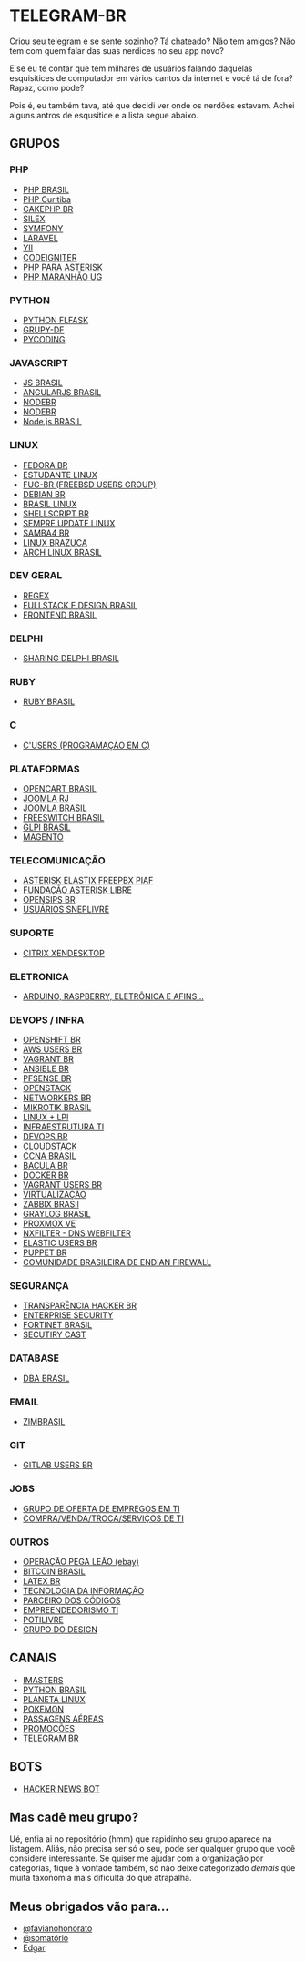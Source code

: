 TELEGRAM-BR
=============

Criou seu telegram e se sente sozinho? Tá chateado? Não tem amigos? Não tem com quem falar das suas nerdices no seu app novo?

E se eu te contar que tem milhares de usuários falando daquelas esquisitices de computador em vários cantos da internet e você tá de fora? Rapaz, como pode?

Pois é, eu também tava, até que decidi ver onde os nerdões estavam. Achei alguns antros de esqusitice e a lista segue abaixo.

## GRUPOS
### PHP
- [PHP BRASIL](https://telegram.me/phpbrasil)
- [PHP Curitiba](https://telegram.me/phpcuritiba)
- [CAKEPHP BR](https://telegram.me/cakephpbr)
- [SILEX ](http://telegram.me/silexbrasil)
- [SYMFONY](http://telegram.me/symfonybrasil)
- [LARAVEL](http://telegram.me/laravelbr)
- [YII](http://telegram.me/yiibrasil)
- [CODEIGNITER](http://telegram.me/codeigniterbr)
- [PHP PARA ASTERISK](https://telegram.me/joinchat/A2dO3gR-WUwZv89DFzJTEw)
- [PHP MARANHÃO UG](https://telegram.me/joinchat/AOBqkQB3Pt6YVANKgdh7IA)

### PYTHON
- [PYTHON FLFASK](https://telegram.me/pythonflask)
- [GRUPY-DF](https://telegram.me/grupydf)
- [PYCODING](https://telegram.me/PyCoding)

### JAVASCRIPT

- [JS BRASIL](https://telegram.me/javascriptbrasil)
- [ANGULARJS BRASIL](https://telegram.me/angularjsbrasil)
- [NODEBR](https://telegram.me/NodeBR)
- [NODEBR](https://telegram.me/NodeBR)
- [Node.js BRASIL](https://telegram.me/NodejsBR)

### LINUX
- [FEDORA BR](https://telegram.me/fedorabr)
- [ESTUDANTE LINUX](https://telegram.me/estudante_linux)
- [FUG-BR (FREEBSD USERS GROUP)](https://telegram.me/joinchat/B1OOlAUaPN4y3o13IlJn1w)
- [DEBIAN BR](https://telegram.me/debianbr)
- [BRASIL LINUX](https://telegram.me/brasillinux)
- [SHELLSCRIPT BR](https://telegram.me/shellbr)
- [SEMPRE UPDATE LINUX](https://telegram.me/joinchat/AbDu9jv9mMuEmOyk-wvIGw)
- [SAMBA4 BR](https://telegram.me/Samba4BR)
- [LINUX BRAZUCA](https://telegram.me/joinchat/Aguf-Duk8yp2vI7hNywbHQ)
- [ARCH LINUX BRASIL](https://telegram.me/joinchat/Ca-T5j01ENns1TC7Dpaimw)

### DEV GERAL
- [REGEX](https://telegram.me/joinchat/BtO01j1rBi16tGTsHJ2CuQ )
- [FULLSTACK E DESIGN BRASIL](https://telegram.me/fullstack_desenvolvedores_br)
- [FRONTEND BRASIL](https://telegram.me/frontendbrasil)

### DELPHI
- [SHARING DELPHI BRASIL](https://telegram.me/joinchat/CBODLDxOQ58JOdNfHIRzBA)

### RUBY
- [RUBY BRASIL](https://telegram.me/rubybrasil)

### C
- [C'USERS (PROGRAMAÇÃO EM C)](https://telegram.me/joinchat/B9C6HQLFGOwlCUTSJdaE7A)

### PLATAFORMAS
- [OPENCART BRASIL](https://telegram.me/opencartbrasil)
- [JOOMLA RJ](https://telegram.me/joomlariodejaneiro)
- [JOOMLA BRASIL](https://telegram.me/joomlabrasil)
- [FREESWITCH BRASIL](https://telegram.me/freeswitchbrasil)
- [GLPI BRASIL](https://telegram.me/glpibr )
- [MAGENTO](http://telegram.me/magentobr)


### TELECOMUNICAÇÃO
- [ASTERISK ELASTIX FREEPBX PIAF](https://telegram.me/joinchat/CMF1cQNxp6Xx0pj-RteImA )
- [FUNDAÇÃO ASTERISK LIBRE](https://telegram.me/falbr)
- [OPENSIPS BR](https://telegram.me/opensipsbrasil)
- [USUÁRIOS SNEPLIVRE](https://telegram.me/joinchat/CQ-FrggJFqo0WtkXGC1cFQ )


### SUPORTE
- [CITRIX XENDESKTOP](https://telegram.me/joinchat/047dd738016341fabbdb541f55cd89a1)


### ELETRONICA
- [ARDUINO, RASPBERRY, ELETRÔNICA E AFINS...](https://telegram.me/joinchat/BQwnFTxx069EQRiYyIiLJw)

### DEVOPS / INFRA
- [OPENSHIFT BR](https://telegram.me/openshiftbr)
- [AWS USERS BR](https://telegram.me/awsbrasil)
- [VAGRANT BR](https://telegram.me/joinchat/AejjFQZcA-IOjJmRXzmcIA%20(OFF) )
- [ANSIBLE BR](https://telegram.me/joinchat/AejjFQbucrfAUGaXAbMZFA )
- [PFSENSE BR](https://telegram.me/pfsensebr )
- [OPENSTACK](https://telegram.me/joinchat/A733uQEc9QeO044adfcbgQ )
- [NETWORKERS BR](https://telegram.me/NetworkersBR)
- [MIKROTIK BRASIL](https://telegram.me/mikrotikbr)
- [LINUX + LPI](https://telegram.me/joinchat/CYyDAT0Jg_EVAEedD9qgsw )
- [INFRAESTRUTURA TI](https://telegram.me/infraestruturati)
- [DEVOPS BR](https://telegram.me/devopsbr)
- [CLOUDSTACK](https://telegram.me/joinchat/AxrvtASPySwVlMekVc1u9g )
- [CCNA BRASIL](https://telegram.me/ccnabrasil)
- [BACULA BR](https://telegram.me/baculabr)
- [DOCKER BR](https://telegram.me/dockerbr)
- [VAGRANT USERS BR](https://telegram.me/joinchat/AejjFQZcA-IOjJmRXzmcIA%20(OFF))
- [VIRTUALIZAÇÃO](https://telegram.me/joinchat/AI7jrT5lBV9gFGE3w-Fy6Q)
- [ZABBIX BRASIl](https://telegram.me/joinchat/AI7jrT05Fqe8BscujO5IfQ)
- [GRAYLOG BRASIL](https://telegram.me/graylogbr)
- [PROXMOX VE](http://telegram.me/ProxmoxBrasil)
- [NXFILTER - DNS WEBFILTER](https://telegram.me/NxfilterBR)
- [ELASTIC USERS BR](https://telegram.me/joinchat/AejjFQCHmDHk7796cRQXYA%20(OFF))
- [PUPPET BR](https://telegram.me/puppetbr)
- [COMUNIDADE BRASILEIRA DE ENDIAN FIREWALL](https://telegram.me/Endian_Firewall)

### SEGURANÇA
- [TRANSPARÊNCIA HACKER BR](https://telegram.me/thackersbr)
- [ENTERPRISE SECURITY](https://telegram.me/enterprisesecurity)
- [FORTINET BRASIL](https://telegram.me/fortinetbr)
- [SECUTIRY CAST](http://bit.ly/securitycast)

### DATABASE
- [DBA BRASIL](https://telegram.me/joinchat/BSo6ET1rO4Ba2eSOHyMhGg)

### EMAIL
- [ZIMBRASIL](https://telegram.me/zimBrasil)

### GIT
- [GITLAB USERS BR](https://telegram.me/joinchat/AejjFQf2XJYdTFmrCfLBsg )

### JOBS
- [GRUPO DE OFERTA DE EMPREGOS EM TI](https://telegram.me/vagastibr)
- [COMPRA/VENDA/TROCA/SERVIÇOS DE TI](https://telegram.me/compravendatrocati)

### OUTROS 
- [OPERAÇÃO PEGA LEÃO (ebay)](https://telegram.me/OperacaoPegaLeao )
- [BITCOIN BRASIL](https://telegram.me/brasilbitcoin )
- [LATEX BR](https://telegram.me/latexbr )
- [TECNOLOGIA DA INFORMAÇÃO](https://telegram.me/joinchat/CBcyYj32K4fEDI1BVBGagg )
- [PARCEIRO DOS CÓDIGOS](https://telegram.me/joinchat/CEMxwATo7yv6NW2y7CCGtw )
- [EMPREENDEDORISMO TI](https://telegram.me/joinchat/AI7jrT4ZFk94UZco3ymVsQ )
- [POTILIVRE ](https://telegram.me/joinchat/AvMomgAeNcVoFFGFggjDJw)
- [GRUPO DO DESIGN ](https://telegram.me/GrupoDoDesigner)

## CANAIS
- [IMASTERS](https://telegram.me/imasters ())
- [PYTHON BRASIL](https://telegram.me/pythonbrasil)
- [PLANETA LINUX](https://telegram.me/planetalinux)
- [POKEMON](https://telegram.me/PokemonChannel)
- [PASSAGENS AÉREAS](https://telegram.me/promopassagens)
- [PROMOÇÕES](https://telegram.me/on_sale)
- [TELEGRAM BR](https://telegram.me/tlgrm_br)

## BOTS 
- [HACKER NEWS BOT](http://telegram.me/hnbot)

## Mas cadê meu grupo?
Ué, enfia ai no repositório (hmm) que rapidinho seu grupo aparece na listagem. Aliás, não precisa ser só o seu, pode ser qualquer grupo que você considere interessante. Se quiser me ajudar com a organização por categorias, fique à vontade também, só não deixe categorizado *demais* qúe muita taxonomia mais dificulta do que atrapalha.

## Meus obrigados vão para...
- [@favianohonorato](https://github.com/flavianohonorato/grupos-sobre-php-no-telegram)
- [@somatório](http://www.somatorio.org/2015/11/07/links-de-grupos-de-ti-no-telegram/)
- [Edgar](https://medium.com/telegram-brasil/telegram-inova-mais-uma-vez-conhe%C3%A7a-os-canais-c900c97ff018#.r88885k8y)
